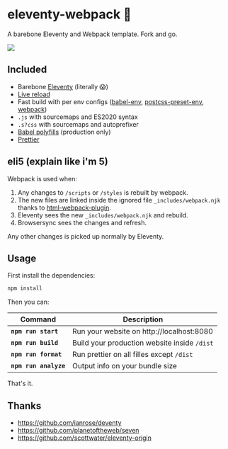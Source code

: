 # eleventy-webpack :balloon:

A barebone Eleventy and Webpack template. Fork and go.

![](https://user-images.githubusercontent.com/447956/82833092-1220be80-9e8b-11ea-8fd4-7c33f74530f2.png)

## Included

- Barebone [Eleventy](https://www.11ty.dev/) (literally :scream:)
- [Live reload](https://www.browsersync.io/docs)
- Fast build with per env configs ([babel-env](https://babeljs.io/docs/en/babel-preset-env), [postcss-preset-env](https://github.com/csstools/postcss-preset-env), [webpack](https://webpack.js.org/configuration/#use-different-configuration-file))
- `.js` with sourcemaps and ES2020 syntax
- `.s?css` with sourcemaps and autoprefixer
- [Babel polyfills](https://babeljs.io/docs/en/babel-preset-env#usebuiltins) (production only)
- [Prettier](https://prettier.io/)

## eli5 (explain like i'm 5)

Webpack is used when:

1. Any changes to `/scripts` or `/styles` is rebuilt by webpack.
1. The new files are linked inside the ignored file `_includes/webpack.njk` thanks to [html-webpack-plugin](https://github.com/jantimon/html-webpack-plugin).
1. Eleventy sees the new `_includes/webpack.njk` and rebuild.
1. Browsersync sees the changes and refresh.

Any other changes is picked up normally by Eleventy.

## Usage

First install the dependencies:

```sh
npm install
```

Then you can:

| Command               | Description                                  |
| --------------------- | -------------------------------------------- |
| **`npm run start`**   | Run your website on http://localhost:8080    |
| **`npm run build`**   | Build your production website inside `/dist` |
| **`npm run format`**  | Run prettier on all filles except `/dist`    |
| **`npm run analyze`** | Output info on your bundle size              |

That's it.

## Thanks

- https://github.com/ianrose/deventy
- https://github.com/planetoftheweb/seven
- https://github.com/scottwater/eleventy-origin
